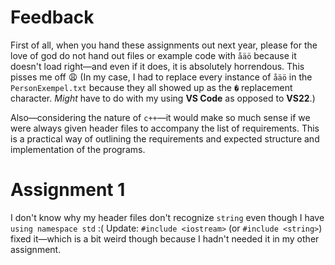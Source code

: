 # Feedback

First of all, when you hand these assignments out next year, please for the love of god do not hand out files or example code with `åäö` because it doesn't load right—and even if it does, it is absolutely horrendous. This pisses me off 😩 (In my case, I had to replace every instance of `åäö` in the `PersonExempel.txt` because they all showed up as the `�` replacement character. *Might* have to do with my using **VS Code** as opposed to **VS22**.)

Also—considering the nature of `c++`—it would make so much sense if we were always given header files to accompany the list of requirements. This is a practical way of outlining the requirements and expected structure and implementation of the programs.

# Assignment 1

I don't know why my header files don't recognize `string` even though I have `using namespace std` :( Update: `#include <iostream>` (or `#include <string>`) fixed it—which is a bit weird though because I hadn't needed it in my other assignment.

